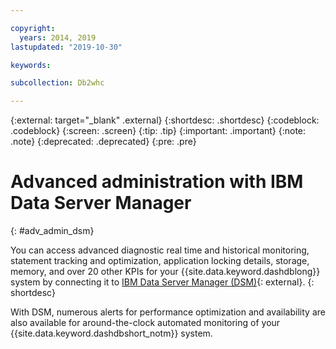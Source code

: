 ```yaml
---

copyright:
  years: 2014, 2019
lastupdated: "2019-10-30"

keywords:

subcollection: Db2whc

---
```


<!-- Attribute definitions --> 
{:external: target="_blank" .external}
{:shortdesc: .shortdesc}
{:codeblock: .codeblock}
{:screen: .screen}
{:tip: .tip}
{:important: .important}
{:note: .note}
{:deprecated: .deprecated}
{:pre: .pre}

# Advanced administration with IBM Data Server Manager
{: #adv_admin_dsm}

You can access advanced diagnostic real time and historical monitoring, statement tracking and optimization, application locking details, storage, memory, and over 20 other KPIs for your {{site.data.keyword.dashdblong}} system by connecting it to [IBM Data Server Manager (DSM)](https://www.ibm.com/us-en/marketplace/data-server-manager){: external}. 
{: shortdesc}

With DSM, numerous alerts for performance optimization and availability are also available for around-the-clock automated monitoring of your {{site.data.keyword.dashdbshort_notm}}
system.
